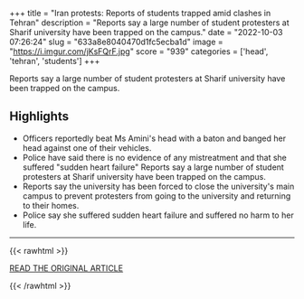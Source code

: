 +++
title = "Iran protests: Reports of students trapped amid clashes in Tehran"
description = "Reports say a large number of student protesters at Sharif university have been trapped on the campus."
date = "2022-10-03 07:26:24"
slug = "633a8e8040470d1fc5ecba1d"
image = "https://i.imgur.com/jKsFQrF.jpg"
score = "939"
categories = ['head', 'tehran', 'students']
+++

Reports say a large number of student protesters at Sharif university have been trapped on the campus.

## Highlights

- Officers reportedly beat Ms Amini's head with a baton and banged her head against one of their vehicles.
- Police have said there is no evidence of any mistreatment and that she suffered "sudden heart failure" Reports say a large number of student protesters at Sharif university have been trapped on the campus.
- Reports say the university has been forced to close the university's main campus to prevent protesters from going to the university and returning to their homes.
- Police say she suffered sudden heart failure and suffered no harm to her life.

---

{{< rawhtml >}}
  <p class="article-category">
    <a target="_blank" href="https://www.bbc.com/news/world-middle-east-63111767?xtor=AL-72-%5Bpartner%5D-%5Bbbc.news.twitter%5D-%5Bheadline%5D-%5Bnews%5D-%5Bbizdev%5D-%5Bisapi%5D&amp;at_custom2=twitter&amp;at_custom3=%40BBCWorld&amp;at_custom4=A834C60E-429A-11ED-B03E-C6B74744363C&amp;at_campaign=64&amp;at_custom1=%5Bpost+type%5D&amp;at_medium=custom7">READ THE ORIGINAL ARTICLE</a>
  </p>
{{< /rawhtml >}}
